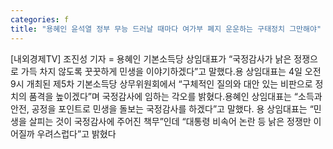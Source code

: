```yaml
---
categories: f
title: "용혜인 윤석열 정부 무능 드러날 때마다 여가부 폐지 운운하는 구태정치 그만해야"
---
```

[내외경제TV] 조진성 기자 = 용혜인 기본소득당 상임대표가 “국정감사가 낡은 정쟁으로 가득 차지 않도록 꿋꿋하게 민생을 이야기하겠다”고 말했다.용 상임대표는 4일 오전 9시 개최된 제5차 기본소득당 상무위원회에서 “구체적인 질의와 대안 있는 비판으로 정치의 품격을 높이겠다”며 국정감사에 임하는 각오를 밝혔다.용혜인 상임대표는 “소득과 안전, 공정을 포인트로 민생을 돌보는 국정감사를 하겠다”고 말했다. 용 상임대표는 “민생을 살피는 것이 국정감사에 주어진 책무”인데 “대통령 비속어 논란 등 낡은 정쟁만 이어질까 우려스럽다”고 밝혔다